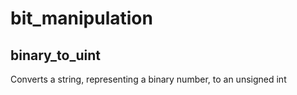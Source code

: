 # bit_manipulation

## binary_to_uint

Converts a string, representing a binary number, to an unsigned int
